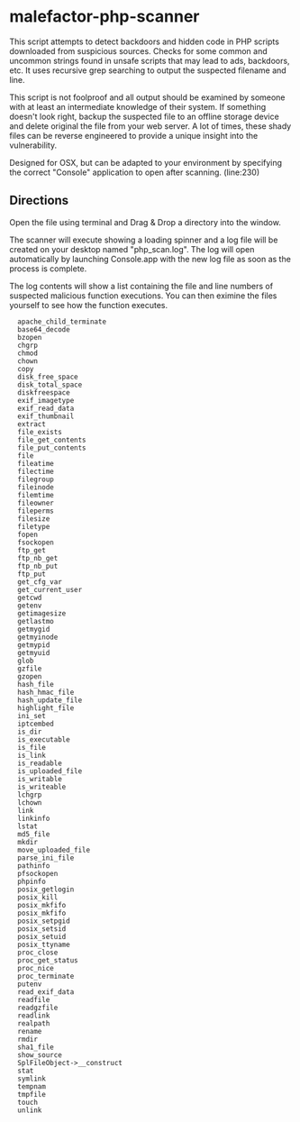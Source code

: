 # malefactor-php-scanner

This script attempts to detect backdoors and hidden code in PHP scripts downloaded from suspicious sources.
Checks for some common and uncommon strings found in unsafe scripts that may lead to ads, backdoors, etc.
It uses recursive grep searching to output the suspected filename and line.

This script is not foolproof and all output should be examined by someone with at least an intermediate
knowledge of their system. If something doesn't look right, backup the suspected file to an offline
storage device and delete original the file from your web server. A lot of times, these shady files can
be reverse engineered to provide a unique insight into the vulnerability.

Designed for OSX, but can be adapted to your environment by specifying the correct "Console" application to open after scanning. (line:230)

## Directions

Open the file using terminal and Drag & Drop a directory into the window.

The scanner will execute showing a loading spinner and a log file will be created on your desktop named "php_scan.log".  The log will open automatically by launching Console.app  with the new log file as soon as the process is complete.

The log contents will show a list containing the file and line numbers of suspected malicious function executions.  You can then eximine the files yourself to see how the function executes.

~~~~
  apache_child_terminate
  base64_decode
  bzopen
  chgrp
  chmod
  chown
  copy
  disk_free_space
  disk_total_space
  diskfreespace
  exif_imagetype
  exif_read_data
  exif_thumbnail
  extract
  file_exists
  file_get_contents
  file_put_contents
  file
  fileatime
  filectime
  filegroup
  fileinode
  filemtime
  fileowner
  fileperms
  filesize
  filetype
  fopen
  fsockopen
  ftp_get
  ftp_nb_get
  ftp_nb_put
  ftp_put
  get_cfg_var
  get_current_user
  getcwd
  getenv
  getimagesize
  getlastmo
  getmygid
  getmyinode
  getmypid
  getmyuid
  glob
  gzfile
  gzopen
  hash_file
  hash_hmac_file
  hash_update_file
  highlight_file
  ini_set
  iptcembed
  is_dir
  is_executable
  is_file
  is_link
  is_readable
  is_uploaded_file
  is_writable
  is_writeable
  lchgrp
  lchown
  link
  linkinfo
  lstat
  md5_file
  mkdir
  move_uploaded_file
  parse_ini_file
  pathinfo
  pfsockopen
  phpinfo
  posix_getlogin
  posix_kill
  posix_mkfifo
  posix_mkfifo
  posix_setpgid
  posix_setsid
  posix_setuid
  posix_ttyname
  proc_close
  proc_get_status
  proc_nice
  proc_terminate
  putenv
  read_exif_data
  readfile
  readgzfile
  readlink
  realpath
  rename
  rmdir
  sha1_file
  show_source
  SplFileObject->__construct
  stat
  symlink
  tempnam
  tmpfile 
  touch
  unlink
~~~~
